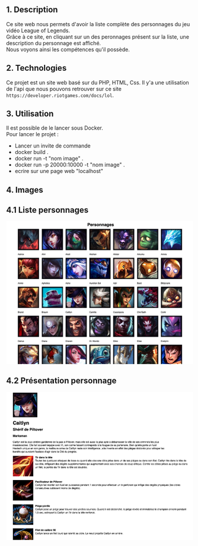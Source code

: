 ## 1. Description  

Ce site web nous permets d'avoir la liste complète des personnages du jeu vidéo League of Legends.  
Grâce à ce site, en cliquant sur un des peronnages présent sur la liste, une description du personnage est affiché.  
Nous voyons ainsi les compétences qu'il possède.  
## 2. Technologies
Ce projet est un site web basé sur du PHP, HTML, Css.
Il y'a une utilisation de l'api que nous pouvons retrouver sur ce site `https://developer.riotgames.com/docs/lol`.  

## 3. Utilisation  
Il est possible de le lancer sous Docker.  
Pour lancer le projet :  
  - Lancer un invite de commande  
  - docker build .  
  - docker run -t "nom image" .
  - docker run -p 20000:10000 -t "nom image" .
  - ecrire sur une page web "localhost"

## 4. Images  


## 4.1 Liste personnages    
![Liste personnages](Content/image/liste_personnages.png)  

## 4.2 Présentation personnage  
![Presentation personnage](Content/image/presentation_personnage.png)  
